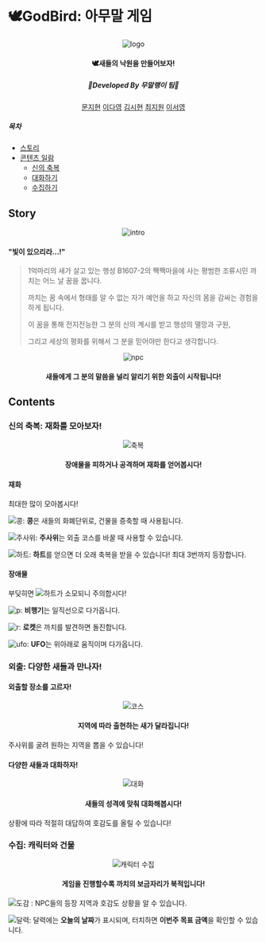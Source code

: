 # 🕊️GodBird: 아무말 게임
<div align=center>

![logo](./img/logo_big.png)

#### 🕊️새들의 낙원을 만들어보자!

##### 👑Developed By 무말랭이 팀👑

[문지현](https://github.com/solidcellaMoon) [이다영](https://github.com/dayoung100) [김시현](https://github.com/kimsihyun00) [최지원](https://github.com/jiwon199) [이서영](https://github.com/dltjdud808)

</div>



##### 목차

- [스토리](#Story)
- [콘텐츠 일람](#Contents)
  - [신의 축복](#신의-축복-재화를-모아보자)
  - [대화하기](#외출-다양한-새들과-만나자)
  - [수집하기](#수집-캐릭터와-건물)





## Story

<div align=center>

![intro](./img/intro.png)

</div>

#### "빛이 있으리라...!"

> 1억마리의 새가 살고 있는 행성 B1607-2의 짹짹마을에 사는 평범한 조류시민 까치는 어느 날 꿈을 꿉니다. 
>
> 까치는 꿈 속에서 형태를 알 수 없는 자가 예언을 하고 자신의 몸을 감싸는 경험을 하게 됩니다.
>
> 이 꿈을 통해 전지전능한 그 분의 신의 계시를 받고 행성의 멸망과 구원, 
>
> 그리고 세상의 평화를 위해서 그 분을 믿어야만 한다고 생각합니다. 



<div align=center>

![npc](./img/npc.png)

#### 새들에게 그 분의 말씀을 널리 알리기 위한 외출이 시작됩니다!

</div>



## Contents

### 신의 축복: 재화를 모아보자!

<div align=center>

![축복](./img/축복.png)

#### 장애물을 피하거나 공격하며 재화를 얻어봅시다!

</div>



#### 재화

최대한 많이 모아봅시다!

![콩](./img/beanUI.png): **콩**은 새들의 화폐단위로, 건물을 증축할 때 사용됩니다.

![주사위](./img/diceUI.png): **주사위**는 외출 코스를 바꿀 때 사용할 수 있습니다.

![하트](./img/heartUI.png): **하트**를 얻으면 더 오래 축복을 받을 수 있습니다! 최대 3번까지 등장합니다.



#### 장애물

부딪히면  ![하트](./img/heartUI.png)가 소모되니 주의합시다!

![p](./img/plane.png): **비행기**는 일직선으로 다가옵니다.

![r](./img/rocket.png): **로켓**은 까치를 발견하면 돌진합니다.

![ufo](./img/ufo.png): **UFO**는 위아래로 움직이며 다가옵니다.





### 외출: 다양한 새들과 만나자!

#### 외출할 장소를 고르자!

<div align=center>

![코스](./img/코스.png)

#### 지역에 따라 출현하는 새가 달라집니다!

</div>

주사위를 굴려 원하는 지역을 뽑을 수 있습니다!



#### 다양한 새들과 대화하자!

<div align=center>

![대화](./img/대화1.png)

#### 새들의 성격에 맞춰 대화해봅시다!

</div>

상황에 따라 적절히 대답하여 호감도를 올릴 수 있습니다!



### 수집: 캐릭터와 건물

<div align=center>

![캐릭터 수집](./img/cts3.png)



#### 게임을 진행할수록 까치의 보금자리가 북적입니다!

</div>

![도감](./img/index.png) : NPC들의 등장 지역과 호감도 상황을 알 수 있습니다.

![달력](./img/calendar.png): 달력에는 **오늘의 날짜**가 표시되며, 터치하면 **이번주 목표 금액**을 확인할 수 있습니다.